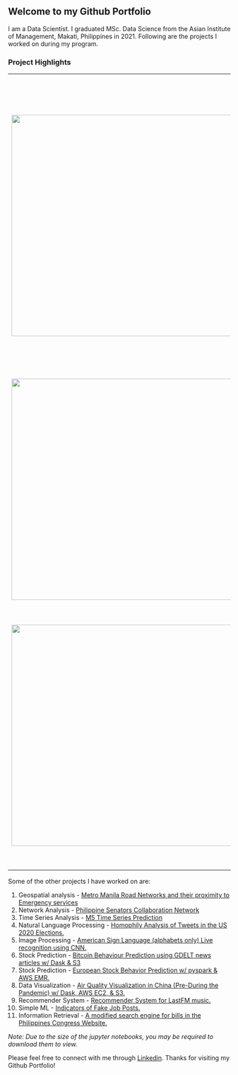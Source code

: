 ## Welcome to my Github Portfolio

I am a Data Scientist. I graduated MSc. Data Science from the Asian Institute of Management, Makati, Philippines in 2021. Following are the projects I worked on during my program. 

### Project Highlights

| | |
|-|-|
|<img src="https://user-images.githubusercontent.com/44531064/109926315-cf372580-7cfd-11eb-9ec7-ea67468dfb13.png" width=500>| **[Predicting Remaining Useful Life of Aeroplane Engine](https://github.com/nisnig/RUL-Predictive-Maintenance)**<br>The project aims to predict a machine breakdown before it happens. The accuracy is measured by how close the LSTM prediction is to the true breakdown. Machine Health is monitored with the help of multiple sensors and a potential failure curve is fit. The project uses the [Turbofan Engine Degradation Simulation Data Set](https://ti.arc.nasa.gov/tech/dash/groups/pcoe/prognostic-data-repository/#turbofan).|
|<img src="https://user-images.githubusercontent.com/44531064/109925346-9480bd80-7cfc-11eb-952b-a676be2b2273.png" width=500>| **[Masked Face Recognition](https://github.com/nisnig/Masked-Face-Recognition)**<br>The project successfully differentiates my teammates and I, with and without masks. We used a total of 100 images and built on existing face recognition models such as MTCNN and Facenet for the classification. The project may be used for security measures in organizations.|
|<img src="https://user-images.githubusercontent.com/44531064/109926775-4e2c5e00-7cfe-11eb-9d64-e5dbde754e46.png" width=500> | **[Loan Customer Segmentation and Price Optimization](https://github.com/nisnig/Price-Optimization-Model-for-E-loans)**<br>The project finds the optimum rates for multiple customer segments of a E-Car Loan company. I used non-linear programming to find the efficient frontier for each segment based on the risk of default, competitor rates, duration of loan, etc. to maximize the overall profit, resulting in a 100% increase.|

Some of the other projects I have worked on are:
1. Geospatial analysis - [Metro Manila Road Networks and their proximity to Emergency services](https://github.com/nisnig/Manila-Roads-Geospatial-Analysis)
2. Network Analysis - [Philippine Senators Collaboration Network](https://github.com/nisnig/Philippine-Senator-Collaboration-Network)
3. Time Series Analysis - [M5 Time Series Prediction](https://github.com/nisnig/M5-Time-series-predictions)
4. Natural Language Processing - [Homophily Analysis of Tweets in the US 2020 Elections.](https://github.com/nisnig/Homophily-Analysis-of-Tweets)
5. Image Processing - [American Sign Language (alphabets only) Live recognition using CNN.](https://github.com/nisnig/ASL-Recognition)
6. Stock Prediction - [Bitcoin Behaviour Prediction using GDELT news articles w/ Dask & S3](https://github.com/nisnig/Bitcoin-Fluctuation-Prediction-with-GDELT-News)
7. Stock Prediction - [European Stock Behavior Prediction w/ pyspark & AWS EMR.](https://github.com/nisnig/Eurostock-Prediction)
8. Data Visualization - [Air Quality Visualization in China (Pre-During the Pandemic) w/ Dask, AWS EC2, & S3.](https://github.com/nisnig/Air-Quality-trend-visualization)
9. Recommender System - [Recommender System for LastFM music.](https://github.com/nisnig/Recommender-system-LastFM)
10. Simple ML - [Indicators of Fake Job Posts.](https://github.com/May-nerd/ml1-final-project)
11. Information Retrieval - [A modified search engine for bills in the Philippines Congress Website.](https://github.com/May-nerd/dmw-ml-final-project)

*Note: Due to the size of the jupyter notebooks, you may be required to download them to view.*

Please feel free to connect with me through [Linkedin](https://www.linkedin.com/in/nisargnigam/). Thanks for visiting my Github Portfolio!
